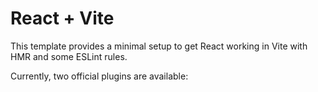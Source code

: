 # React + Vite

This template provides a minimal setup to get React working in Vite with HMR and some ESLint rules.

Currently, two official plugins are available:
